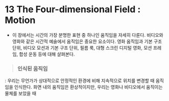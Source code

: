 # 13 The Four-dimensional Field : Motion
 * 이 장에서는 시간의 가장 분명한 표현 중 하나인 움직임을 자세히 다룬다. 비디오와 영화와 같은 시간적 예술에서 움직임은 중요한 요소이다. 
   영화 움직임과 기본 구조 단위, 비디오 모션과 기본 구조 단위, 필름 룩, 대형 스크린 디지털 영화, 모션 프레임, 합성 운동 등에 대해 살펴본다. 
   
 > ### 인식된 움직임 
   : 우리는 무언가가 상대적으로 안정적인 환경에 비해 지속적으로 위치를 변경할 때 움직임을 인식한다. 화면 내의 움직임은 환상적이지만, 우리는 영화나 비디오에서 움직이는 물체를 보았을 때 

